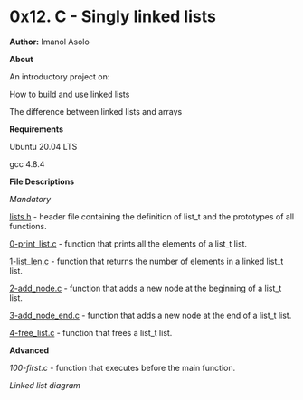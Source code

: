 # 0x12. C - Singly linked lists

**Author:** 
Imanol Asolo

**About**

An introductory project on:

How to build and use linked lists

The difference between linked lists and arrays

**Requirements**

Ubuntu 20.04 LTS

gcc 4.8.4

**File Descriptions**

*Mandatory*

[lists.h](https://github.com/Imanolasolo/holbertonschool-low_level_programming/blob/main/0x12-singly_linked_lists/1-list_len.c) - header file containing the definition of list_t and the prototypes of all functions.

[0-print_list.c](https://github.com/Imanolasolo/holbertonschool-low_level_programming/blob/main/0x12-singly_linked_lists/1-list_len.c) - function that prints all the elements of a list_t list.

[1-list_len.c](https://github.com/Imanolasolo/holbertonschool-low_level_programming/blob/main/0x12-singly_linked_lists/1-list_len.c) - function that returns the number of elements in a linked list_t list.

[2-add_node.c](https://github.com/Imanolasolo/holbertonschool-low_level_programming/blob/main/0x12-singly_linked_lists/2-add_node.c) - function that adds a new node at the beginning of a list_t list.

[3-add_node_end.c](https://github.com/Imanolasolo/holbertonschool-low_level_programming/blob/main/0x12-singly_linked_lists/3-add_node_end.c) - function that adds a new node at the end of a list_t list.

[4-free_list.c](https://github.com/Imanolasolo/holbertonschool-low_level_programming/blob/main/0x12-singly_linked_lists/4-free_list.c) - function that frees a list_t list.

**Advanced**

*100-first.c* - function that executes before the main function.

*Linked list diagram*
